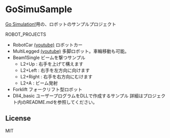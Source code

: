 # GoSimuSample

[Go Simulation!](http://go-simulation.com/)用の、ロボットのサンプルプロジェクト


ROBOT_PROJECTS
* RobotCar [(youtube)](https://www.youtube.com/watch?v=_DGbg270bOU)
ロボットカー
* MultiLegged [(youtube)](https://www.youtube.com/watch?v=GDq1eNoeZpU)
多脚ロボット。車輪移動も可能。
* Beam1Single
ビームを撃つサンプル
  - L2+Up : 右手を上げて構えます
  - L2+Left : 右手を左方向に向けます
  - L2+Right : 右手を右方向にむけます
  - L2+A : ビーム発射
* Forklift
フォークリフト型ロボット
* Dll4_basic
ユーザープログラムをDLLで作成するサンプル
詳細はプロジェクト内のREADME.mdを参照してください。

## License
MIT
